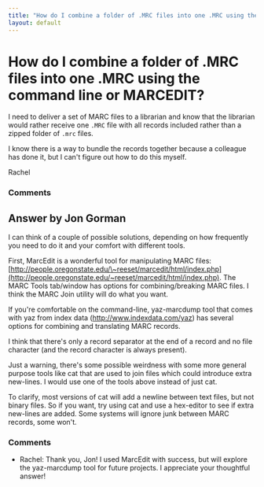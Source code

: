 ```yaml
---
title: "How do I combine a folder of .MRC files into one .MRC using the command line or MARCEDIT?"
layout: default
---
```

How do I combine a folder of .MRC files into one .MRC using the command line or MARCEDIT?
=====================
I need to deliver a set of MARC files to a librarian and know that the
librarian would rather receive one `.MRC` file with all records included
rather than a zipped folder of `.mrc` files.

I know there is a way to bundle the records together because a colleague
has done it, but I can't figure out how to do this myself.

Rachel

### Comments ###


Answer by Jon Gorman
----------------
I can think of a couple of possible solutions, depending on how
frequently you need to do it and your comfort with different tools.

First, MarcEdit is a wonderful tool for manipulating MARC files:
[http://people.oregonstate.edu/\~reeset/marcedit/html/index.php](http://people.oregonstate.edu/~reeset/marcedit/html/index.php).
The MARC Tools tab/window has options for combining/breaking MARC files.
I think the MARC Join utility will do what you want.

If you're comfortable on the command-line, yaz-marcdump tool that comes
with yaz from index data (http://www.indexdata.com/yaz) has several
options for combining and translating MARC records.

I think that there's only a record separator at the end of a record and
no file character (and the record character is always present).

Just a warning, there's some possible weirdness with some more general
purpose tools like cat that are used to join files which could introduce
extra new-lines. I would use one of the tools above instead of just cat.

To clarify, most versions of cat will add a newline between text files,
but not binary files. So if you want, try using cat and use a hex-editor
to see if extra new-lines are added. Some systems will ignore junk
between MARC records, some won't.

### Comments ###
* Rachel: Thank you, Jon! I used MarcEdit with success, but will explore the
yaz-marcdump tool for future projects. I appreciate your thoughtful
answer!

